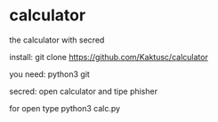 # calculator
the calculator with secred


install:
git clone https://github.com/Kaktusc/calculator


you need:
python3
git

secred:
open calculator and tipe phisher




for open type python3 calc.py




    
  
